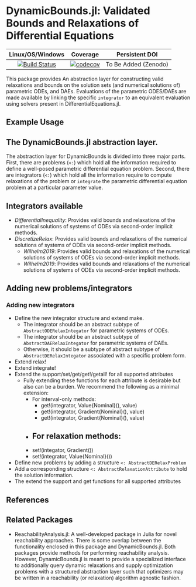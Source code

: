 # DynamicBounds.jl: Validated Bounds and Relaxations of Differential Equations

| **Linux/OS/Windows**                                                                     | **Coverage**                                             | **Persistent DOI**                                             |                        
|:--------------------------------------------------------------------------------:|:-------------------------------------------------------:|:-------------------------------------------------------:|
| [![Build Status](https://github.com/PSORLab/DynamicBounds.jl/workflows/CI/badge.svg?branch=master)](https://github.com/PSORLab/DynamicBounds.jl/actions?query=workflow%3ACI) | [![codecov](https://codecov.io/gh/PSORLab/DynamicBounds.jl/branch/master/graph/badge.svg)](https://codecov.io/gh/PSORLab/DynamicBounds.jl) |  To Be Added (Zenodo)  |

This package provides
An abstraction layer for constructing valid relaxations
and bounds on the solution sets (and numerical solutions of) parametric ODEs,
and DAEs. Evaluations of the parametric ODES/DAEs are made available by linking
the specific `integrator` to an equivalent evaluation using solvers present in
DifferentialEquations.jl.

## Example Usage

## The DynamicBounds.jl abstraction layer.

The abstraction layer for DynamicBounds is divided into three major parts. First, there are problems (`<:`) which hold all the information required to define a well-posed parametric differential equation problem. Second, there are integrators (`<:`) which hold all the information require to compute relaxations of the problem or `integrate` the parametric differential equation problem at a particular parameter value.

## Integrators available

- *DifferentialInequality*: Provides valid bounds and relaxations of the numerical solutions of systems of ODEs via second-order implicit methods.
- *DiscretizeRelax*: Provides valid bounds and relaxations of the numerical solutions of systems of ODEs via second-order implicit methods.
  - *Wilhelm2019*: Provides valid bounds and relaxations of the numerical solutions of systems of ODEs via second-order implicit methods.
  - *Wilhelm2019*: Provides valid bounds and relaxations of the numerical solutions of systems of ODEs via second-order implicit methods.

## Adding new problems/integrators
### Adding new integrators

- Define the new integrator structure and extend make.
  - The integrator should be an abstract subtype of `AbstractODERelaxIntegator` for parametric systems of ODEs.
  - The integrator should be an abstract subtype of `AbstractDAERelaxIntegator` for parametric systems of DAEs.
  - Otherwise, it should be a subtype of abstract subtype of `AbstractDERelaxIntegator` associated with a specific problem form.
- Extend relax!
- Extend integrate!
- Extend the support/set/get/get!/getall! for all supported attributes
  - Fully extending these functions for each attribute is desirable but also can
    be a burden. We recommend the following as a minimal extension:
    - For interval-only methods:
      - get!(integrator, Value{Nominal}(), value)
      - get!(integrator, Gradient{Nominal}(), value)
      - get!(integrator, Gradient{Nominal}(), value)
    - For relaxation methods:
      -
    - set!(integator, Gradient())
    - set!(integrator, Value{Nominal}())
- Define new problems by adding a structure `<: AbstractDERelaxProblem`
- Add a corresponding structure `<: AbstractRelaxationAttribute` to hold the solution information.
- The extend the support and get functions for all supported attributes

## References

## Related Packages
- ReachabilityAnalysis.jl: A well-developed package in Julia for novel reachability
approaches. There is some overlap between the functionality enclosed in this
package and DynamicBounds.jl. Both packages provide methods for performing
reachability analysis. However, DynamicBounds.jl is meant to provide a specialized
interface to additionally query dynamic relaxations and supply optimization problems
with a structured abstraction layer such that optimizers may be written in a
reachability (or relaxation) algorithm agnostic fashion.
